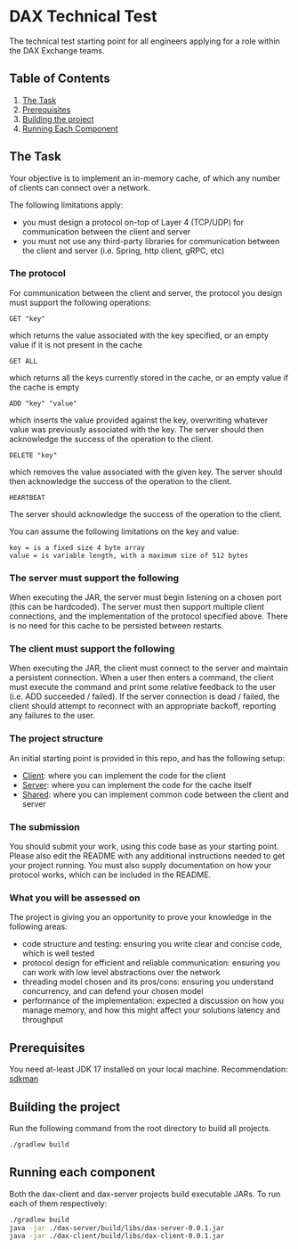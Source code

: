 # DAX Technical Test

The technical test starting point for all engineers applying for a role within the DAX Exchange teams.

## Table of Contents

1. [The Task](#the-task)
2. [Prerequisites](#prerequisites)
3. [Building the project](#building-the-project)
4. [Running Each Component](#running-each-component)

## The Task

Your objective is to implement an in-memory cache, of which any number of clients can connect over a network. 

The following limitations apply:
- you must design a protocol on-top of Layer 4 (TCP/UDP) for communication between the client and server
- you must not use any third-party libraries for communication between the client and server (i.e. Spring, http client, gRPC, etc)

### The protocol

For communication between the client and server, the protocol you design must support the following operations:

```
GET "key"
```

which returns the value associated with the key specified, or an empty value if it is not present in the cache

```
GET ALL
```

which returns all the keys currently stored in the cache, or an empty value if the cache is empty

```
ADD "key" "value"
```

which inserts the value provided against the key, overwriting whatever value was previously associated with the key.
The server should then acknowledge the success of the operation to the client. 

```
DELETE "key"
```

which removes the value associated with the given key.
The server should then acknowledge the success of the operation to the client.

```
HEARTBEAT
```

The server should acknowledge the success of the operation to the client.

You can assume the following limitations on the key and value:
```
key = is a fixed size 4 byte array
value = is variable length, with a maximum size of 512 bytes
```

### The server must support the following

When executing the JAR, the server must begin listening on a chosen port (this can be hardcoded). The server must then
support multiple client connections, and the implementation of the protocol specified above. There is no need 
for this cache to be persisted between restarts. 

### The client must support the following

When executing the JAR, the client must connect to the server and maintain a persistent connection. When a user then enters 
a command, the client must execute the command and print some relative feedback to the user (i.e. ADD succeeded / failed). 
If the server connection is dead / failed, the client should attempt to reconnect with an appropriate backoff, reporting 
any failures to the user.

### The project structure

An initial starting point is provided in this repo, and has the following setup:
- [Client](./dax-client): where you can implement the code for the client
- [Server](./dax-server): where you can implement the code for the cache itself
- [Shared](./dax-shared): where you can implement common code between the client and server

### The submission

You should submit your work, using this code base as your starting point. Please also edit the README with any additional instructions needed 
to get your project running. You must also supply documentation on how your protocol works, which can be included in the README. 

### What you will be assessed on

The project is giving you an opportunity to prove your knowledge in the following areas:
- code structure and testing: ensuring you write clear and concise code, which is well tested
- protocol design for efficient and reliable communication: ensuring you can work with low level abstractions over the network
- threading model chosen and its pros/cons: ensuring you understand concurrency, and can defend your chosen model
- performance of the implementation: expected a discussion on how you manage memory, and how this might affect your solutions latency and throughput

## Prerequisites

You need at-least JDK 17 installed on your local machine. Recommendation: [sdkman](https://sdkman.io/)

## Building the project

Run the following command from the root directory to build all projects.

```bash
./gradlew build
``` 

## Running each component

Both the dax-client and dax-server projects build executable JARs. To run each of them respectively:

```bash
./gradlew build
java -jar ./dax-server/build/libs/dax-server-0.0.1.jar
java -jar ./dax-client/build/libs/dax-client-0.0.1.jar 
```
